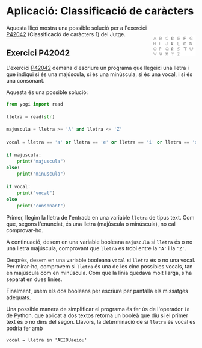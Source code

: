 # Aplicació: Classificació de caràcters

<img src='./classificacio-caracters.png' style='height: 4em; float: right; margin: 2em 0 1em 1em;'/>


Aquesta lliçó mostra una possible solució per a l'exercici
[P42042](https://jutge.org/problems/P42042) (Classificació de caràcters 1) del
Jutge.



## Exercici P42042

L'exercici [P42042](https://jutge.org/problems/P42042)
demana d'escriure un programa que llegeixi una lletra i que indiqui si és
una majúscula, si és una minúscula, si és una vocal, i si és una consonant.

Aquesta és una possible solució:

```python
from yogi import read

lletra = read(str)

majuscula = lletra >= 'A' and lletra <= 'Z'

vocal = lletra == 'a' or lletra == 'e' or lletra == 'i' or lletra == 'o' or lletra == 'u' or lletra == 'A' or lletra == 'E' or lletra == 'I' or lletra == 'O' or lletra == 'U'

if majuscula: 
    print("majuscula")
else:
    print("minuscula")

if vocal: 
    print("vocal")
else 
    print("consonant")
```

Primer, llegim la lletra de l'entrada en una variable `lletra` de tipus text.
Com que, segons l'enunciat, és una lletra (majúscula o minúscula), no cal comprovar-ho.

A continuació, desem en una variable booleana `majuscula`
si `lletra` és o no una lletra majúscula,
comprovant que `lletra` es trobi entre la `'A'` i la `'Z'`.

Després, desem en una variable booleana `vocal` si `lletra` és o no una vocal.
Per mirar-ho, comprovem si `lletra` és una de les cinc
possibles vocals, tan en majúscula com en minúscula.
Com que la línia quedava molt llarga, s'ha separat en dues línies.

Finalment, usem els dos booleans per escriure per pantalla els missatges adequats.

Una possible manera de simplificar el programa és fer ús de l'operador `in` de Python, que aplicat a dos textos retorna un booleà que diu si el primer text és o no dins del segon. Llavors, la determinació de si `lletra` és vocal es podria fer amb

```
vocal = lletra in 'AEIOUaeiou'
```

<Autors autors="jpetit"/> 

